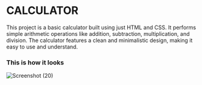 # CALCULATOR
This project is a basic calculator built using just HTML and CSS. It performs simple arithmetic operations like addition, subtraction, multiplication, and division. The calculator features a clean and minimalistic design, making it easy to use and understand.


### This is how it looks 
![Screenshot (20)](https://github.com/user-attachments/assets/ab3157e7-80f2-4353-a6a6-0282534cb9f4)

